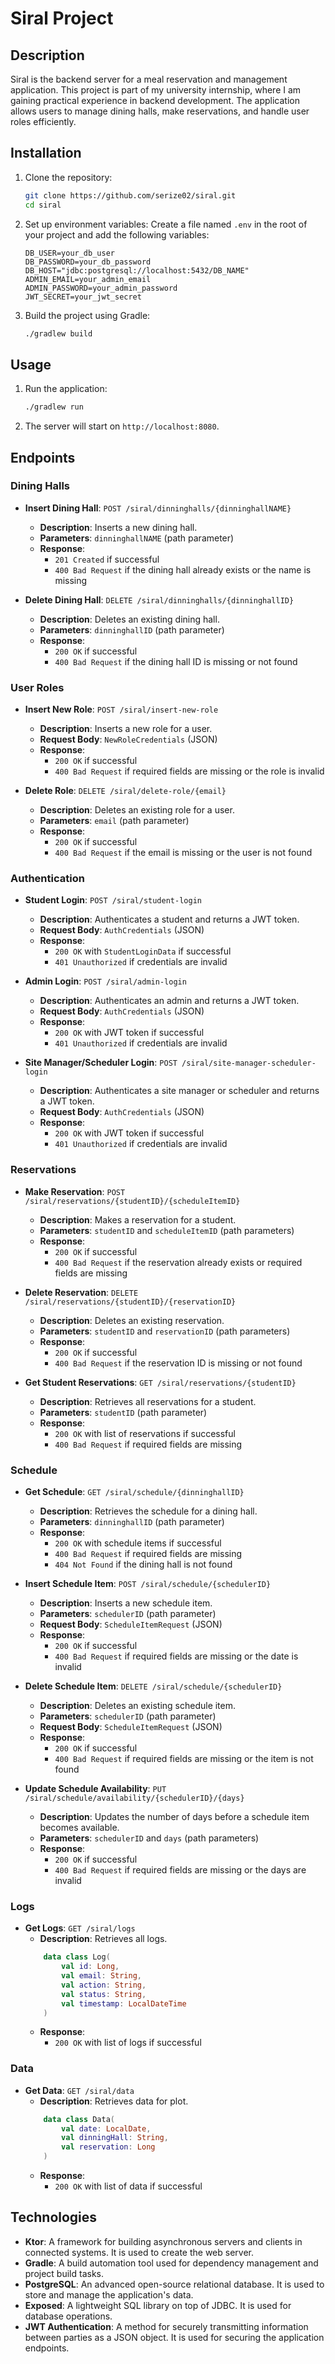 # Siral Project

## Description
Siral is the backend server for a meal reservation and management application. This project is part of my university internship, where I am gaining practical experience in backend development. The application allows users to manage dining halls, make reservations, and handle user roles efficiently.

## Installation
1. Clone the repository:
    ```sh
    git clone https://github.com/serize02/siral.git
    cd siral
    ```

2. Set up environment variables:
   Create a file named `.env` in the root of your project and add the following variables:
    ```plaintext
    DB_USER=your_db_user
    DB_PASSWORD=your_db_password
    DB_HOST="jdbc:postgresql://localhost:5432/DB_NAME"
    ADMIN_EMAIL=your_admin_email
    ADMIN_PASSWORD=your_admin_password
    JWT_SECRET=your_jwt_secret
    ```

3. Build the project using Gradle:
    ```sh
    ./gradlew build
    ```

## Usage
1. Run the application:
    ```sh
    ./gradlew run
    ```

2. The server will start on `http://localhost:8080`.

## Endpoints
### Dining Halls
- **Insert Dining Hall**: `POST /siral/dinninghalls/{dinninghallNAME}`
   - **Description**: Inserts a new dining hall.
   - **Parameters**: `dinninghallNAME` (path parameter)
   - **Response**:
      - `201 Created` if successful
      - `400 Bad Request` if the dining hall already exists or the name is missing

- **Delete Dining Hall**: `DELETE /siral/dinninghalls/{dinninghallID}`
   - **Description**: Deletes an existing dining hall.
   - **Parameters**: `dinninghallID` (path parameter)
   - **Response**:
      - `200 OK` if successful
      - `400 Bad Request` if the dining hall ID is missing or not found

### User Roles
- **Insert New Role**: `POST /siral/insert-new-role`
   - **Description**: Inserts a new role for a user.
   - **Request Body**: `NewRoleCredentials` (JSON)
   - **Response**:
      - `200 OK` if successful
      - `400 Bad Request` if required fields are missing or the role is invalid

- **Delete Role**: `DELETE /siral/delete-role/{email}`
   - **Description**: Deletes an existing role for a user.
   - **Parameters**: `email` (path parameter)
   - **Response**:
      - `200 OK` if successful
      - `400 Bad Request` if the email is missing or the user is not found

### Authentication
- **Student Login**: `POST /siral/student-login`
   - **Description**: Authenticates a student and returns a JWT token.
   - **Request Body**: `AuthCredentials` (JSON)
   - **Response**:
      - `200 OK` with `StudentLoginData` if successful
      - `401 Unauthorized` if credentials are invalid

- **Admin Login**: `POST /siral/admin-login`
   - **Description**: Authenticates an admin and returns a JWT token.
   - **Request Body**: `AuthCredentials` (JSON)
   - **Response**:
      - `200 OK` with JWT token if successful
      - `401 Unauthorized` if credentials are invalid

- **Site Manager/Scheduler Login**: `POST /siral/site-manager-scheduler-login`
   - **Description**: Authenticates a site manager or scheduler and returns a JWT token.
   - **Request Body**: `AuthCredentials` (JSON)
   - **Response**:
      - `200 OK` with JWT token if successful
      - `401 Unauthorized` if credentials are invalid

### Reservations
- **Make Reservation**: `POST /siral/reservations/{studentID}/{scheduleItemID}`
   - **Description**: Makes a reservation for a student.
   - **Parameters**: `studentID` and `scheduleItemID` (path parameters)
   - **Response**:
      - `200 OK` if successful
      - `400 Bad Request` if the reservation already exists or required fields are missing

- **Delete Reservation**: `DELETE /siral/reservations/{studentID}/{reservationID}`
   - **Description**: Deletes an existing reservation.
   - **Parameters**: `studentID` and `reservationID` (path parameters)
   - **Response**:
      - `200 OK` if successful
      - `400 Bad Request` if the reservation ID is missing or not found

- **Get Student Reservations**: `GET /siral/reservations/{studentID}`
   - **Description**: Retrieves all reservations for a student.
   - **Parameters**: `studentID` (path parameter)
   - **Response**:
      - `200 OK` with list of reservations if successful
      - `400 Bad Request` if required fields are missing

### Schedule
- **Get Schedule**: `GET /siral/schedule/{dinninghallID}`
   - **Description**: Retrieves the schedule for a dining hall.
   - **Parameters**: `dinninghallID` (path parameter)
   - **Response**:
      - `200 OK` with schedule items if successful
      - `400 Bad Request` if required fields are missing
      - `404 Not Found` if the dining hall is not found

- **Insert Schedule Item**: `POST /siral/schedule/{schedulerID}`
   - **Description**: Inserts a new schedule item.
   - **Parameters**: `schedulerID` (path parameter)
   - **Request Body**: `ScheduleItemRequest` (JSON)
   - **Response**:
      - `200 OK` if successful
      - `400 Bad Request` if required fields are missing or the date is invalid

- **Delete Schedule Item**: `DELETE /siral/schedule/{schedulerID}`
   - **Description**: Deletes an existing schedule item.
   - **Parameters**: `schedulerID` (path parameter)
   - **Request Body**: `ScheduleItemRequest` (JSON)
   - **Response**:
      - `200 OK` if successful
      - `400 Bad Request` if required fields are missing or the item is not found

- **Update Schedule Availability**: `PUT /siral/schedule/availability/{schedulerID}/{days}`
   - **Description**: Updates the number of days before a schedule item becomes available.
   - **Parameters**: `schedulerID` and `days` (path parameters)
   - **Response**:
      - `200 OK` if successful
      - `400 Bad Request` if required fields are missing or the days are invalid

### Logs
- **Get Logs**: `GET /siral/logs`
    - **Description**: Retrieves all logs.
    ```kotlin
        data class Log(
            val id: Long,
            val email: String,
            val action: String,
            val status: String,
            val timestamp: LocalDateTime
        )
    ```
    - **Response**:
        - `200 OK` with list of logs if successful

### Data
- **Get Data**: `GET /siral/data`
    - **Description**: Retrieves data for plot.
    ```kotlin
        data class Data(
            val date: LocalDate,
            val dinningHall: String,
            val reservation: Long
        )
    ```
    - **Response**:
        - `200 OK` with list of data if successful

## Technologies
- **Ktor**: A framework for building asynchronous servers and clients in connected systems. It is used to create the web server.
- **Gradle**: A build automation tool used for dependency management and project build tasks.
- **PostgreSQL**: An advanced open-source relational database. It is used to store and manage the application's data.
- **Exposed**: A lightweight SQL library on top of JDBC. It is used for database operations.
- **JWT Authentication**: A method for securely transmitting information between parties as a JSON object. It is used for securing the application endpoints.